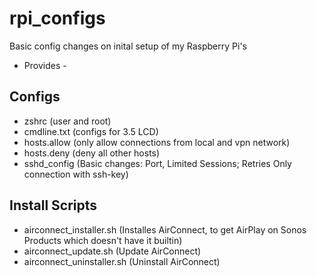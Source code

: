 # rpi_configs

Basic config changes on inital setup of my Raspberry Pi's
- Provides -

## Configs
- zshrc (user and root)
- cmdline.txt (configs for 3.5 LCD)
- hosts.allow (only allow connections from local and vpn network)
- hosts.deny (deny all other hosts)
- sshd_config (Basic changes: Port, Limited Sessions; Retries Only connection with ssh-key)

## Install Scripts
- airconnect_installer.sh (Installes AirConnect, to get AirPlay on Sonos Products which doesn't have it builtin)
- airconnect_update.sh (Update AirConnect)
- airconnect_uninstaller.sh (Uninstall AirConnect)
